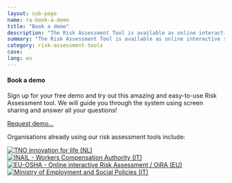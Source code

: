 ```yaml
---
layout: sub-page
name: ra-book-a-demo
title: "Book a demo"
description: "The Risk Assessment Tool is available as online interactive solution."
summary: "The Risk Assessment Tool is available as online interactive solution."
category: risk-assessment-tools
case: 
lang: en
---
```




#### Book a demo

Sign up for your free demo and try out this amazing and easy-to-use Risk Assessment tool. We will guide you through the system using screen sharing and answer all your questions!

<a href="mailto:info@syslab.com?subject=Risk Assessment Tools demo" class="icon-mail pat-button">Request demo…</a>


Organisations already using our risk assessment tools include:

<p class="logo-cloud" style="padding-top: 0">
	<a href="http://www.rie.nl">
		<img src="/media/logos/tno.svg" alt="TNO innovation for life (NL)" />
	</a>
	<a href="https://www.inail.it">
		<img src="/media/logos/inail.svg" alt="INAIL - Workers Compensation Authority (IT)" />
	</a>
<!-- 	<a href="http://www.inrs.fr">
		<img src="/media/logos/inrs.svg" alt="INRS - National Research and Safety Institute for occupational Accidents Prevention (FR)" />
	</a>
 -->	<a href="http://client.oiraproject.eu">
		<img src="/media/logos/osha.svg" alt="EU-OSHA - Online interactive Risk Assessment / OiRA (EU)" />
	</a>
<!-- 	<a href="http://www.vinnueftirlit.is/">
		<img src="/media/logos/vinnueftirlitid.jpeg" alt="Vinnueftirlitid - Administration of Occupational Safety and Health in Iceland (IS)" />
	</a>
 -->	<a href="http://www.lavoro.gov.it/">
		<img src="/media/logos/itminlav.svg" alt="Ministry of Employment and Social Policies (IT)" />
	</a>
<!-- 	<a href="http://www.werk.belgie.be/">
		<img src="/media/logos/vbofeb.svg" alt="FPS — Employment, Labour and Social Dialogue (BE)" />
	</a>
	<a href="http://www.ttl.fi/en">
		<img src="/media/logos/FIOH_Logo.jpg" alt="FIOH - Finnish Institute of Occupational Health (FI)" />
	</a>
 --></p>

